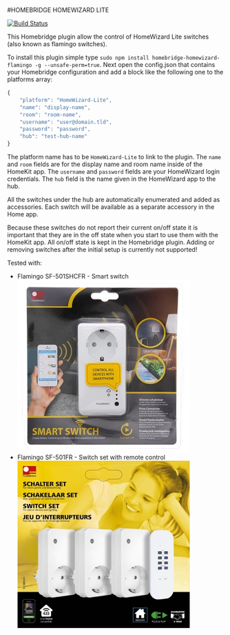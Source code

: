 #HOMEBRIDGE HOMEWIZARD LITE

[![Build Status](https://travis-ci.com/beele/HomebridgeHomeWizardLite.svg?branch=master)](https://travis-ci.com/beele/HomebridgeHomeWizardLite)

This Homebridge plugin allow the control of HomeWizard Lite switches (also known as flamingo switches).

To install this plugin simple type `sudo npm install homebridge-homewizard-flamingo -g --unsafe-perm=true`.
Next open the config.json that contains your Homebridge configuration and add a block like the following one to the platforms array:

```javascript
{
    "platform": "HomeWizard-Lite",
    "name": "display-name",
    "room": "room-name",
    "username": "user@domain.tld",
    "password": "password",
    "hub": "test-hub-name"
}
```

The platform name has to be `HomeWizard-Lite` to link to the plugin.
The `name` and `room` fields are for the display name and room name inside of the HomeKit app.
The `username` and `password` fields are your HomeWizard login credentials.
The `hub` field is the name given in the HomeWizard app to the hub.

All the switches under the hub are automatically enumerated and added as accessories.
Each switch will be available as a separate accessory in the Home app.

Because these switches do not report their current on/off state it is important that they are in the off state when you start to use them with the HomeKit app.
All on/off state is kept in the Homebridge plugin.
Adding or removing switches after the initial setup is currently not supported! 

Tested with:

- Flamingo SF-501SHCFR - Smart switch
  <br/>![Smart switch](resources/img/smart-switch.jpg?raw=true "Smart switch")
- Flamingo SF-501FR - Switch set with remote control
  <br/>![Switch set](resources/img/switch-set.jpg?raw=true "Switch set")
